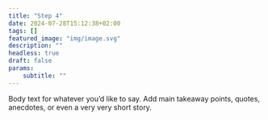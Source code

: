 ```yaml
---
title: "Step 4"
date: 2024-07-28T15:12:38+02:00
tags: []
featured_image: "img/image.svg"
description: ""
headless: true
draft: false
params:
    subtitle: ""
---
```


Body text for whatever you’d like to say. Add main takeaway points, quotes, anecdotes, or even a very very short story. 